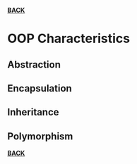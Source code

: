 [**BACK**](./README.md)

# OOP Characteristics

## Abstraction

## Encapsulation

## Inheritance

## Polymorphism

[**BACK**](./README.md)
